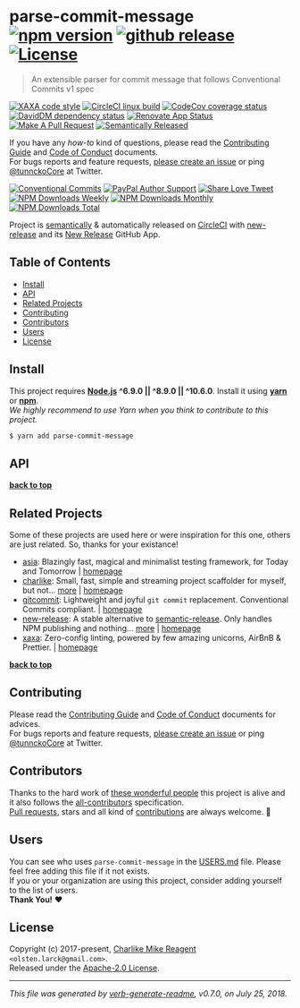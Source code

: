 # parse-commit-message [![npm version][npmv-img]][npmv-url] [![github release][ghrelease-img]][ghrelease-url] [![License][license-img]][license-url]

<!-- When logo is needed
<p align="center">
  <a href="https://github.com/username/repo">
    <img src="./logo.png">
  </a>
</p>
<br>
-->

> An extensible parser for commit message that follows Conventional Commits v1 spec

<div id="thetop"></div>

[![XAXA code style][codestyle-img]][codestyle-url]
[![CircleCI linux build][linuxbuild-img]][linuxbuild-url]
[![CodeCov coverage status][codecoverage-img]][codecoverage-url]
[![DavidDM dependency status][dependencies-img]][dependencies-url]
[![Renovate App Status][renovateapp-img]][renovateapp-url]
[![Make A Pull Request][prs-welcome-img]][prs-welcome-url]
[![Semantically Released][new-release-img]][new-release-url]

If you have any _how-to_ kind of questions, please read the [Contributing Guide](./CONTRIBUTING.md) and [Code of Conduct](./CODE_OF_CONDUCT.md) documents.  
For bugs reports and feature requests, [please create an issue][open-issue-url] or ping [@tunnckoCore](https://twitter.com/tunnckoCore) at Twitter.

[![Conventional Commits][ccommits-img]][ccommits-url]
[![PayPal Author Support][paypal-donate-img]][paypal-donate-url]
[![Share Love Tweet][shareb]][shareu]
[![NPM Downloads Weekly][downloads-weekly-img]][npmv-url]
[![NPM Downloads Monthly][downloads-monthly-img]][npmv-url]
[![NPM Downloads Total][downloads-total-img]][npmv-url]

Project is [semantically](https://semver.org) & automatically released on [CircleCI][codecoverage-url] with [new-release][] and its [New Release](https://github.com/apps/new-release) GitHub App.

## Table of Contents
- [Install](#install)
- [API](#api)
- [Related Projects](#related-projects)
- [Contributing](#contributing)
- [Contributors](#contributors)
- [Users](#users)
- [License](#license)

## Install
This project requires [**Node.js**](https://nodejs.org) **^6.9.0 || ^8.9.0 || ^10.6.0**. Install it using [**yarn**](https://yarnpkg.com) or [**npm**](https://npmjs.com).  
_We highly recommend to use Yarn when you think to contribute to this project._

```bash
$ yarn add parse-commit-message
```

## API

**[back to top](#thetop)**

## Related Projects
Some of these projects are used here or were inspiration for this one, others are just related. So, thanks for your existance!
- [asia](https://www.npmjs.com/package/asia): Blazingly fast, magical and minimalist testing framework, for Today and Tomorrow | [homepage](https://github.com/olstenlarck/asia#readme "Blazingly fast, magical and minimalist testing framework, for Today and Tomorrow")
- [charlike](https://www.npmjs.com/package/charlike): Small, fast, simple and streaming project scaffolder for myself, but not… [more](https://github.com/tunnckoCore/charlike) | [homepage](https://github.com/tunnckoCore/charlike "Small, fast, simple and streaming project scaffolder for myself, but not only. Supports hundreds of template engines through the @JSTransformers API or if you want custom `render` function passed through options")
- [gitcommit](https://www.npmjs.com/package/gitcommit): Lightweight and joyful `git commit` replacement. Conventional Commits compliant. | [homepage](https://github.com/tunnckoCore/gitcommit "Lightweight and joyful `git commit` replacement. Conventional Commits compliant.")
- [new-release](https://www.npmjs.com/package/new-release): A stable alternative to [semantic-release][]. Only handles NPM publishing and nothing… [more](https://github.com/tunnckoCore/new-release#readme) | [homepage](https://github.com/tunnckoCore/new-release#readme "A stable alternative to [semantic-release][]. Only handles NPM publishing and nothing more. For creating GitHub releases use the Semantic Release GitHub App")
- [xaxa](https://www.npmjs.com/package/xaxa): Zero-config linting, powered by few amazing unicorns, AirBnB & Prettier. | [homepage](https://github.com/olstenlarck/xaxa "Zero-config linting, powered by few amazing unicorns, AirBnB & Prettier.")

**[back to top](#thetop)**

## Contributing
Please read the [Contributing Guide](./CONTRIBUTING.md) and [Code of Conduct](./CODE_OF_CONDUCT.md) documents for advices.  
For bugs reports and feature requests, [please create an issue][open-issue-url] or ping [@tunnckoCore](https://twitter.com/tunnckoCore) at Twitter.

## Contributors
Thanks to the hard work of [these wonderful people](./CONTRIBUTORS.md) this project is alive and it also follows the [all-contributors](https://github.com/kentcdodds/all-contributors) specification.  
[Pull requests](https://github.com/tunnckoCore/contributing#opening-a-pull-request), stars and all kind of [contributions](https://opensource.guide/how-to-contribute/#what-it-means-to-contribute) are always welcome. :stars:

## Users
You can see who uses `parse-commit-message` in the [USERS.md](./USERS.md) file. Please feel free adding this file if it not exists.  
If you or your organization are using this project, consider adding yourself to the list of users.  
**Thank You!** :heart:

## License
Copyright (c) 2017-present, [Charlike Mike Reagent][author-link] `<olsten.larck@gmail.com>`.  
Released under the [Apache-2.0 License][license-url].

---

_This file was generated by [verb-generate-readme](https://github.com/verbose/verb-generate-readme), v0.7.0, on July 25, 2018._

<!-- Heading badges -->
[npmv-url]: https://www.npmjs.com/package/parse-commit-message
[npmv-img]: https://badgen.net/npm/v/parse-commit-message?label=npm%20version

[ghrelease-url]: https://github.com/olstenlarck/parse-commit-message/releases/latest
[ghrelease-img]: https://badgen.net/github/release/olstenlarck/parse-commit-message?label=github%20release

[license-url]: https://github.com/olstenlarck/parse-commit-message/blob/master/LICENSE
[license-img]: https://badgen.net/npm/license/parse-commit-message

<!-- Front line badges -->

[codestyle-url]: https://github.com/olstenlarck/xaxa
[codestyle-img]: https://badgen.net/badge/code%20style/xaxa/green

[linuxbuild-url]: https://circleci.com/gh/olstenlarck/parse-commit-message/tree/master
[linuxbuild-img]: https://badgen.net/circleci/github/olstenlarck/parse-commit-message/master

[codecoverage-url]: https://codecov.io/gh/olstenlarck/parse-commit-message
[codecoverage-img]: https://codecov.io/gh/olstenlarck/parse-commit-message/branch/master/graph/badge.svg

[dependencies-url]: https://david-dm.org/olstenlarck/parse-commit-message
[dependencies-img]: https://badgen.net/david/dep/olstenlarck/parse-commit-message

[ccommits-url]: https://conventionalcommits.org/
[ccommits-img]: https://badgen.net/badge/conventional%20commits/v1.0.0/dfb317

[new-release-url]: https://github.com/tunnckoCore/new-release
[new-release-img]: https://badgen.net/badge/semantically/released/05c5ff

[downloads-weekly-img]: https://badgen.net/npm/dw/parse-commit-message
[downloads-monthly-img]: https://badgen.net/npm/dm/parse-commit-message
[downloads-total-img]: https://badgen.net/npm/dt/parse-commit-message

[renovateapp-url]: https://renovatebot.com
[renovateapp-img]: https://badgen.net/badge/renovate/enabled/green

[prs-welcome-img]: https://badgen.net/badge/PRs/welcome/green
[prs-welcome-url]: http://makeapullrequest.com

[paypal-donate-url]: https://paypal.me/tunnckoCore/10
[paypal-donate-img]: https://badgen.net/badge/$/support/purple

[shareu]: https://twitter.com/intent/tweet?text=https://github.com/olstenlarck/parse-commit-message&via=tunnckoCore
[shareb]: https://badgen.net/badge/twitter/share/1da1f2
[open-issue-url]: https://github.com/olstenlarck/parse-commit-message/issues/new
[author-link]: https://i.am.charlike.online

[new-release]: https://github.com/tunnckoCore/new-release
[semantic-release]: https://github.com/semantic-release/semantic-release